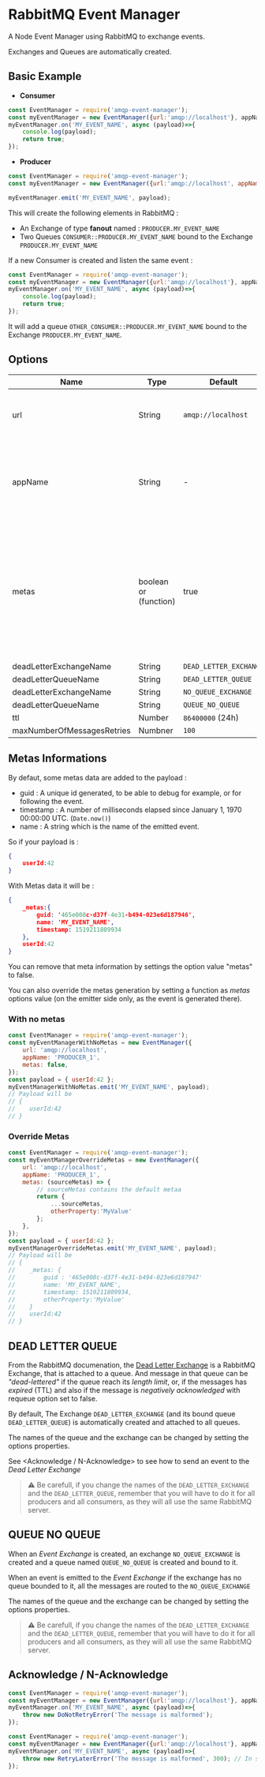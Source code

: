 # RabbitMQ Event Manager

A Node Event Manager using RabbitMQ to exchange events.

Exchanges and Queues are automatically created.

## Basic Example

* **Consumer**
```js
const EventManager = require('amqp-event-manager');
const myEventManager = new EventManager({url:'amqp://localhost'}, appName:'CONSUMER');
myEventManager.on('MY_EVENT_NAME', async (payload)=>{
    console.log(payload);
    return true;
});
```

* **Producer**
```js
const EventManager = require('amqp-event-manager');
const myEventManager = new EventManager({url:'amqp://localhost', appName:'PRODUCER_1'});

myEventManager.emit('MY_EVENT_NAME', payload);
```

This will create the following elements in RabbitMQ : 

* An Exchange of type **fanout** named : `PRODUCER.MY_EVENT_NAME`
* Two Queues `CONSUMER::PRODUCER.MY_EVENT_NAME` bound to the Exchange `PRODUCER.MY_EVENT_NAME`

If a new Consumer is created and listen the same event : 

```js
const EventManager = require('amqp-event-manager');
const myEventManager = new EventManager({url:'amqp://localhost'}, appName:'OTHER_CONSUMER');
myEventManager.on('MY_EVENT_NAME', async (payload)=>{
    console.log(payload);
    return true;
});
```

It will add a queue `OTHER_CONSUMER::PRODUCER.MY_EVENT_NAME` bound to the Exchange `PRODUCER.MY_EVENT_NAME`.

## Options

Name | Type | Default | Description
---- | ---- | ---- | ---- 
url | String | `amqp://localhost` | The connection URL of the RabbitMQ Server
appName | String | - | The name of the application (used for naming exchanges and queues).
metas | boolean or (function) | true | Weither or not to add `_metas` infirmations in the event, If a function this returned value, will become the  `_metas` object (see <Metas Informations>) 
deadLetterExchangeName | String | `DEAD_LETTER_EXCHANGE` | TODO
deadLetterQueueName | String | `DEAD_LETTER_QUEUE` | TODO
deadLetterExchangeName | String | `NO_QUEUE_EXCHANGE` | TODO
deadLetterQueueName | String | `QUEUE_NO_QUEUE` | TODO
ttl | Number | `86400000` (24h) | TODO
maxNumberOfMessagesRetries | Numbner | `100` | TODO

## Metas Informations

By defaut, some metas data are added to the payload : 

* guid : A unique id generated, to be able to debug for example, or for following the event.
* timestamp : A number of milliseconds elapsed since January 1, 1970 00:00:00 UTC. (`Date.now()`)
* name : A string which is the name of the emitted event.

So if your payload is : 

```json
{
    userId:42
}
```

With Metas data it will be : 

```json
{
    _metas:{
        guid: '465e008c-d37f-4e31-b494-023e6d187946',
        name: 'MY_EVENT_NAME',
        timestamp: 1519211809934
    },
    userId:42
}
```

You can remove that meta information by settings the option value "metas" to false.

You can also override the metas generation by setting a function as *metas* options value (on the emitter side only, as the event is generated there).

### With no metas

```js
const EventManager = require('amqp-event-manager');
const myEventManagerWithNoMetas = new EventManager({
    url: 'amqp://localhost', 
    appName: 'PRODUCER_1',
    metas: false,
});
const payload = { userId:42 };
myEventManagerWithNoMetas.emit('MY_EVENT_NAME', payload);
// Payload will be 
// {
//    userId:42
// }
```

### Override Metas
```js
const EventManager = require('amqp-event-manager');
const myEventManagerOverrideMetas = new EventManager({
    url: 'amqp://localhost', 
    appName: 'PRODUCER_1',
    metas: (sourceMetas) => {
        // sourceMetas contains the default metaa
        return {
            ...sourceMetas, 
            otherProperty:'MyValue'
        };
    },
});
const payload = { userId:42 };
myEventManagerOverrideMetas.emit('MY_EVENT_NAME', payload);
// Payload will be 
// {
//    _metas: {
//        guid : '465e008c-d37f-4e31-b494-023e6d187947'
//        name: 'MY_EVENT_NAME',
//        timestamp: 1519211809934,
//        otherProperty:'MyValue'
//    }
//    userId:42
// }
```

## DEAD LETTER QUEUE

From the RabbitMQ documenation, the [Dead Letter Exchange](https://www.rabbitmq.com/dlx.html) is a RabbitMQ Exchange, that is attached to a queue. And message in that queue can be _"dead-lettered"_ if the queue reach its *length limit*, or, if the messages has *expired* (TTL) and also if the message is *negatively acknowledged* with requeue option set to false.

By default, The Exchange `DEAD_LETTER_EXCHANGE` (and its bound queue `DEAD_LETTER_QUEUE`) is automatically created and attached to all queues.

The names of the queue and the exchange can be changed by setting the options properties.

See <Acknowledge / N-Acknowledge> to see how to send an event to the *Dead Letter Exchange* 

> :warning: Be carefull, if you change the names of the `DEAD_LETTER_EXCHANGE` and the `DEAD_LETTER_QUEUE`, remember that you will have to do it for all producers and all consumers, as they will all use the same RabbitMQ server.

## QUEUE NO QUEUE 

When an _Event Exchange_ is created, an exchange `NO_QUEUE_EXCHANGE` is created and a queue named `QUEUE_NO_QUEUE` is created and bound to it.

When an event is emitted to the _Event Exchange_ if the exchange has no queue bounded to it, all the messages are routed to the `NO_QUEUE_EXCHANGE`

The names of the queue and the exchange can be changed by setting the options properties.

> :warning: Be carefull, if you change the names of the `DEAD_LETTER_EXCHANGE` and the `DEAD_LETTER_QUEUE`, remember that you will have to do it for all producers and all consumers, as they will all use the same RabbitMQ server.


## Acknowledge / N-Acknowledge

```js
const EventManager = require('amqp-event-manager');
const myEventManager = new EventManager({url:'amqp://localhost'}, appName:'OTHER_CONSUMER');
myEventManager.on('MY_EVENT_NAME', async (payload)=>{
    throw new DoNotRetryError('The message is malformed');
});
```

```js
const EventManager = require('amqp-event-manager');
const myEventManager = new EventManager({url:'amqp://localhost'}, appName:'OTHER_CONSUMER');
myEventManager.on('MY_EVENT_NAME', async (payload)=>{
    throw new RetryLaterError('The message is malformed', 300); // In seconds
});
```